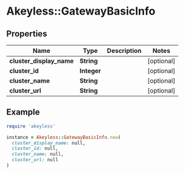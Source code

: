 # Akeyless::GatewayBasicInfo

## Properties

| Name | Type | Description | Notes |
| ---- | ---- | ----------- | ----- |
| **cluster_display_name** | **String** |  | [optional] |
| **cluster_id** | **Integer** |  | [optional] |
| **cluster_name** | **String** |  | [optional] |
| **cluster_url** | **String** |  | [optional] |

## Example

```ruby
require 'akeyless'

instance = Akeyless::GatewayBasicInfo.new(
  cluster_display_name: null,
  cluster_id: null,
  cluster_name: null,
  cluster_url: null
)
```

